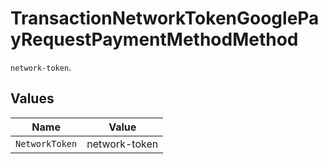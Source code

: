 # TransactionNetworkTokenGooglePayRequestPaymentMethodMethod

`network-token`.


## Values

| Name           | Value          |
| -------------- | -------------- |
| `NetworkToken` | network-token  |